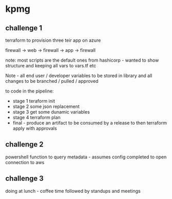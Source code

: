 # kpmg

## challenge 1

terraform to provision three teir app on azure

firewall -> web -> firewall -> app -> firewall 

note: most scripts are the default ones from hashicorp - wanted to show structure and keeping all vars to vars.tf etc

Note - all end user / developer variables to be stored in library and all changes to be branched / pulled / approved

to code in the pipeline:
- stage 1 teraform init
- stage 2 some json replacement
- stage 3 get some dunamic variables
- stage 4 terraform plan
- final - produce an artifact to be consumed by a release to then terraform apply with approvals

## challenge 2

powershell function to query metadata - assumes config completed to open connection to aws

## challenge 3

doing at lunch - coffee time followed by standups and meetings 
